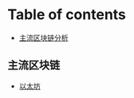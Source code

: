 # Table of contents

* [主流区块链分析](README.md)

## 主流区块链

* [以太坊](zhu-liu-qu-kuai-lian/yi-tai-fang.md)
